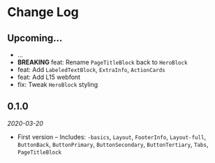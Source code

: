 # Change Log

## Upcoming...

- ... <!-- Add new lines here. -->
- **BREAKING** feat: Rename `PageTitleBlock` back to `HeroBlock`
- feat: Add `LabeledTextBlock`, `ExtraInfo`, `ActionCards`
- feat: Add L15 webfont
- fix: Tweak `HeroBlock` styling

## 0.1.0

_2020-03-20_

- First version – Includes: `-basics`, `Layout`, `FooterInfo`, `Layout-full`,
  `ButtonBack`, `ButtonPrimary`, `ButtonSecondary`, `ButtonTertiary`, `Tabs`,
  `PageTitleBlock`
